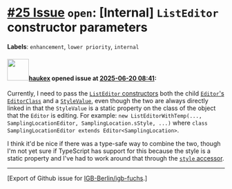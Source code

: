 # [\#25 Issue](https://github.com/IGB-Berlin/igb-fuchs/issues/25) `open`: [Internal] `ListEditor` constructor parameters
**Labels**: `enhancement`, `lower priority`, `internal`


#### <img src="https://avatars.githubusercontent.com/u/4613111?u=708742f53b26cb75f2c7a93ee7a7a53abe18ec48&v=4" width="50">[haukex](https://github.com/haukex) opened issue at [2025-06-20 08:41](https://github.com/IGB-Berlin/igb-fuchs/issues/25):

Currently, I need to pass the [`ListEditor` constructors](https://github.com/IGB-Berlin/igb-fuchs/blob/f48291113678ccfe4714f12935373919cb45a338/src/editors/list-edit.tsx#L139) both the child [`Editor`'s `EditorClass`](https://github.com/IGB-Berlin/igb-fuchs/blob/f48291113678ccfe4714f12935373919cb45a338/src/editors/base.tsx#L52) and a [`StyleValue`](https://github.com/IGB-Berlin/igb-fuchs/blob/f48291113678ccfe4714f12935373919cb45a338/src/types/common.ts#L40), even though the two are always directly linked in that the `StyleValue` is a static property on the class of the object that the `Editor` is editing. For example: `new ListEditorWithTemp(..., SamplingLocationEditor, SamplingLocation.sStyle, ...)` where `class SamplingLocationEditor extends Editor<SamplingLocation>`.

I think it'd be nice if there was a type-safe way to combine the two, though I'm not yet sure if TypeScript has support for this because the style is a static property and I've had to work around that through the [`style` accessor](https://github.com/IGB-Berlin/igb-fuchs/blob/f48291113678ccfe4714f12935373919cb45a338/src/types/common.ts#L70).




-------------------------------------------------------------------------------



[Export of Github issue for [IGB-Berlin/igb-fuchs](https://github.com/IGB-Berlin/igb-fuchs).]

